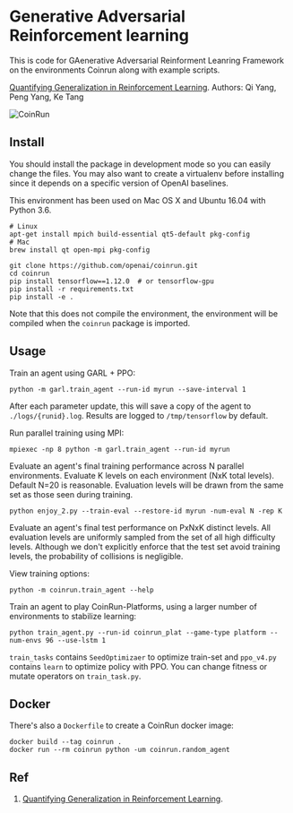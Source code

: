 
# Generative Adversarial Reinforcement learning


This is code for GAenerative Adversarial Reinforment Leanring Framework on the environments Coinrun along with example scripts.

[Quantifying Generalization in Reinforcement Learning](https://drive.google.com/file/d/1U1-uufB_ZzQ1HG67BhW9bB8mTJ6JtS19/view).
Authors: Qi Yang, Peng Yang, Ke Tang

![CoinRun](coinrun.png?raw=true "CoinRun")

## Install

You should install the package in development mode so you can easily change the files.  You may also want to create a virtualenv before installing since it depends on a specific version of OpenAI baselines.

This environment has been used on Mac OS X and Ubuntu 16.04 with Python 3.6.

```
# Linux
apt-get install mpich build-essential qt5-default pkg-config
# Mac
brew install qt open-mpi pkg-config

git clone https://github.com/openai/coinrun.git
cd coinrun
pip install tensorflow==1.12.0  # or tensorflow-gpu
pip install -r requirements.txt
pip install -e .
```

Note that this does not compile the environment, the environment will be compiled when the `coinrun` package is imported.

## Usage

Train an agent using GARL + PPO:

```
python -m garl.train_agent --run-id myrun --save-interval 1
```

After each parameter update, this will save a copy of the agent to `./logs/{runid}.log`. Results are logged to `/tmp/tensorflow` by default.

Run parallel training using MPI:

```
mpiexec -np 8 python -m garl.train_agent --run-id myrun
```

Evaluate an agent's final training performance across N parallel environments. Evaluate K levels on each environment (NxK total levels). Default N=20 is reasonable. Evaluation levels will be drawn from the same set as those seen during training.

```
python enjoy_2.py --train-eval --restore-id myrun -num-eval N -rep K
```

Evaluate an agent's final test performance on PxNxK distinct levels. All evaluation levels are uniformly sampled from the set of all high difficulty levels. Although we don't explicitly enforce that the test set avoid training levels, the probability of collisions is negligible.

View training options:

```
python -m coinrun.train_agent --help
```

Train an agent to play CoinRun-Platforms, using a larger number of environments to stabilize learning:

```
python train_agent.py --run-id coinrun_plat --game-type platform --num-envs 96 --use-lstm 1
```
`train_tasks` contains `SeedOptimizaer` to optimize train-set and `ppo_v4.py` contains `learn` to optimize policy with PPO.
You can change fitness or mutate operators on `train_task.py`.
## Docker

There's also a `Dockerfile` to create a CoinRun docker image:

```
docker build --tag coinrun .
docker run --rm coinrun python -um coinrun.random_agent
```

## Ref

1. [Quantifying Generalization in Reinforcement Learning](https://drive.google.com/file/d/1U1-uufB_ZzQ1HG67BhW9bB8mTJ6JtS19/view).

